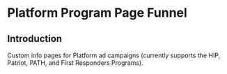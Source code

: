 # Platform Program Page Funnel

## Introduction

Custom info pages for Platform ad campaigns (currently supports the HIP, Patriot, PATH, and First Responders Programs).